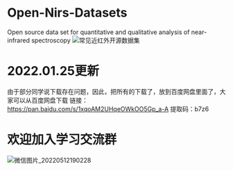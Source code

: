 # Open-Nirs-Datasets
Open source data set for quantitative and qualitative analysis of near-infrared spectroscopy
![常见近红外开源数据集](https://img-blog.csdnimg.cn/421a45dcac6f4dbc823a21a95ce5b94c.png?x-oss-process=image/watermark,type_ZHJvaWRzYW5zZmFsbGJhY2s,shadow_50,text_Q1NETiBARWNob19Db2Rl,size_20,color_FFFFFF,t_70,g_se,x_16)
# 2022.01.25更新
由于部分同学说下载存在问题，因此，把所有的下载了，放到百度网盘里面了，大家可以从百度网盘下载
链接：https://pan.baidu.com/s/1xqoAM2UHqeOWkOO5Gp_a-A 
提取码：b7z6
# 欢迎加入学习交流群
![微信图片_20220512190228](https://user-images.githubusercontent.com/56440282/168059520-9d58d2dd-f761-4261-9dab-252b02b181b0.jpg)

